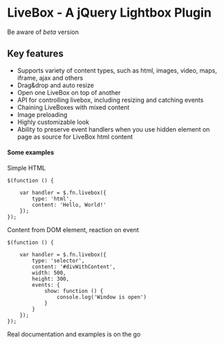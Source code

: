 # LiveBox - A jQuery Lightbox Plugin

Be aware of *beta* version

## Key features

- Supports variety of content types, such as html, images, video, maps, iframe, ajax and others
- Drag&drop and auto resize
- Open one LiveBox on top of another
- API for controlling livebox, including resizing and catching events
- Chaining LiveBoxes with mixed content
- Image preloading
- Highly customizable look
- Ability to preserve event handlers when you use hidden element on page as source for LiveBox html content

#### Some examples

Simple HTML

    $(function () {

        var handler = $.fn.livebox({
            type: 'html',
            content: 'Hello, World!'
        });
    });

Content from DOM element, reaction on event

    $(function () {

        var handler = $.fn.livebox({
            type: 'selector',
            content: '#divWithContent',
            width: 500,
            height: 300,
            events: {
                show: function () {
                    console.log('Window is open')
                }
            }
        });
    });

Real documentation and examples is on the go
